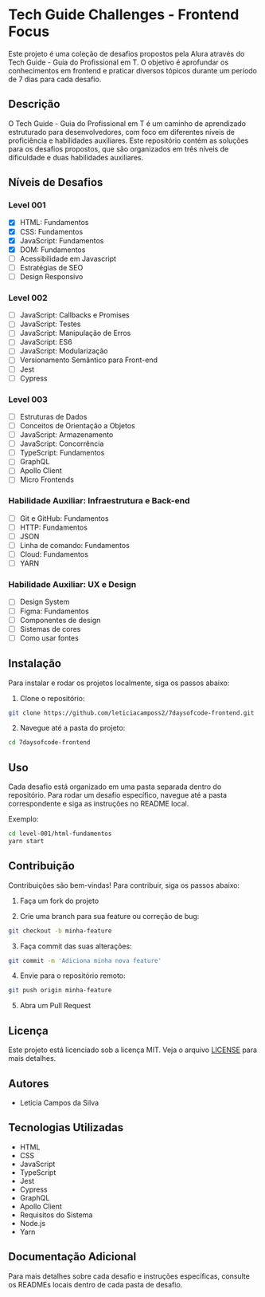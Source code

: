 # Tech Guide Challenges - Frontend Focus

Este projeto é uma coleção de desafios propostos pela Alura através do Tech Guide - Guia do Profissional em T. O objetivo é aprofundar os conhecimentos em frontend e praticar diversos tópicos durante um período de 7 dias para cada desafio.

## Descrição

O Tech Guide - Guia do Profissional em T é um caminho de aprendizado estruturado para desenvolvedores, com foco em diferentes níveis de proficiência e habilidades auxiliares. Este repositório contém as soluções para os desafios propostos, que são organizados em três níveis de dificuldade e duas habilidades auxiliares.

## Níveis de Desafios

### Level 001

- [x] HTML: Fundamentos
- [x] CSS: Fundamentos
- [x] JavaScript: Fundamentos
- [x] DOM: Fundamentos
- [ ] Acessibilidade em Javascript
- [ ] Estratégias de SEO
- [ ] Design Responsivo

### Level 002

- [ ] JavaScript: Callbacks e Promises
- [ ] JavaScript: Testes
- [ ] JavaScript: Manipulação de Erros
- [ ] JavaScript: ES6
- [ ] JavaScript: Modularização
- [ ] Versionamento Semântico para Front-end
- [ ] Jest
- [ ] Cypress

### Level 003
 
- [ ] Estruturas de Dados
- [ ] Conceitos de Orientação a Objetos
- [ ] JavaScript: Armazenamento
- [ ] JavaScript: Concorrência
- [ ] TypeScript: Fundamentos
- [ ] GraphQL
- [ ] Apollo Client
- [ ] Micro Frontends

### Habilidade Auxiliar: Infraestrutura e Back-end

- [ ] Git e GitHub: Fundamentos
- [ ] HTTP: Fundamentos
- [ ] JSON
- [ ] Linha de comando: Fundamentos
- [ ] Cloud: Fundamentos
- [ ] YARN

### Habilidade Auxiliar: UX e Design

- [ ] Design System
- [ ] Figma: Fundamentos
- [ ] Componentes de design
- [ ] Sistemas de cores
- [ ] Como usar fontes

## Instalação

Para instalar e rodar os projetos localmente, siga os passos abaixo:

1. Clone o repositório:

```bash
git clone https://github.com/leticiacamposs2/7daysofcode-frontend.git
```

2. Navegue até a pasta do projeto:

```bash
cd 7daysofcode-frontend
```

## Uso

Cada desafio está organizado em uma pasta separada dentro do repositório. Para rodar um desafio específico, navegue até a pasta correspondente e siga as instruções no README local.

Exemplo:

```bash
cd level-001/html-fundamentos
yarn start
```

## Contribuição

Contribuições são bem-vindas! Para contribuir, siga os passos abaixo:

1. Faça um fork do projeto

2. Crie uma branch para sua feature ou correção de bug:

```bash
git checkout -b minha-feature
```

3. Faça commit das suas alterações:

```bash
git commit -m 'Adiciona minha nova feature'
```

4. Envie para o repositório remoto:

```bash
git push origin minha-feature
```

5. Abra um Pull Request

## Licença

Este projeto está licenciado sob a licença MIT. Veja o arquivo [LICENSE](#license) para mais detalhes.

## Autores

- Leticia Campos da Silva

## Tecnologias Utilizadas

- HTML
- CSS
- JavaScript
- TypeScript
- Jest
- Cypress
- GraphQL
- Apollo Client
- Requisitos do Sistema
- Node.js
- Yarn

## Documentação Adicional

Para mais detalhes sobre cada desafio e instruções específicas, consulte os READMEs locais dentro de cada pasta de desafio.